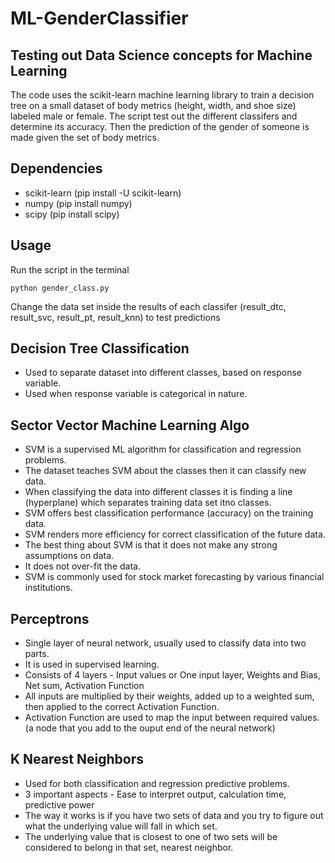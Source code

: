 # ML-GenderClassifier

## Testing out Data Science concepts for Machine Learning
The code uses the scikit-learn machine learning library to train a decision tree on a small dataset of body metrics (height, width, and shoe size) labeled male or female. 
The script test out the different classifers and determine its accuracy. Then the prediction of the gender of someone is made given the set of body metrics.

## Dependencies
* scikit-learn (pip install -U scikit-learn)
* numpy (pip install numpy)
* scipy (pip install scipy)

## Usage
Run the script in the terminal
```
python gender_class.py
```

Change the data set inside the results of each classifer (result_dtc, result_svc, result_pt, result_knn) to test predictions
## Decision Tree Classification
* Used to separate dataset into different classes, based on response variable.
* Used when response variable is categorical in nature.

## Sector Vector Machine Learning Algo
* SVM is a supervised ML algorithm for classification and regression problems.
* The dataset teaches SVM about the classes then it can classify new data.
* When classifying the data into different classes it is finding a line (hyperplane) which separates training data set itno classes.
* SVM offers best classification performance (accuracy) on the training data.
* SVM renders more efficiency for correct classification of the future data.
* The best thing about SVM is that it does not make any strong assumptions on data.
* It does not over-fit the data.
* SVM is commonly used for stock market forecasting by various financial institutions.

## Perceptrons
* Single layer of neural network, usually used to classify data into two parts.
* It is used in supervised learning.
* Consists of 4 layers - Input values or One input layer, Weights and Bias, Net sum, Activation Function
* All inputs are multiplied by their weights, added up to a weighted sum, then applied to the correct Activation Function.
* Activation Function are used to map the input between required values. (a node that you add to the ouput end of the neural network)

## K Nearest Neighbors
* Used for both classification and regression predictive problems.
* 3 important aspects - Ease to interpret output, calculation time, predictive power
* The way it works is if you have two sets of data and you try to figure out what the underlying value will fall in which set.
* The underlying value that is closest to one of two sets will be considered to belong in that set, nearest neighbor.
